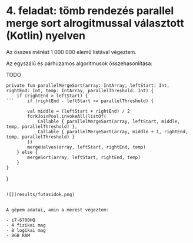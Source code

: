 # 4. feladat: tömb rendezés parallel merge sort alrogitmussal választott (Kotlin) nyelven

Az összes mérést 1 000 000 elemű listával végeztem.

Az egyszálú és párhuzamos algoritmusok összehasonlítása:

TODO


```
private fun parallelMergeSort(array: IntArray, leftStart: Int, rightEnd: Int, temp: IntArray, parallelThreshold: Int) {
    if (rightEnd > leftStart) {
```     if (rightEnd - leftStart >= parallelThreshold) {
```
            val middle = (leftStart + rightEnd) / 2
            forkJoinPool.invokeAll(listOf(
                Callable { parallelMergeSort(array, leftStart, middle, temp, parallelThreshold) },
                Callable { parallelMergeSort(array, middle + 1, rightEnd, temp, parallelThreshold) }
            ))
            mergeHalves(array, leftStart, rightEnd, temp)
        } else {
            mergeSort(array, leftStart, rightEnd, temp)
        }
    }
}
```

![](results/futasidok.png)


A gépem adatai, amin a mérést végeztem:

- i7-6700HQ
- 4 fizikai mag
- 8 logikai mag
- 8GB RAM
